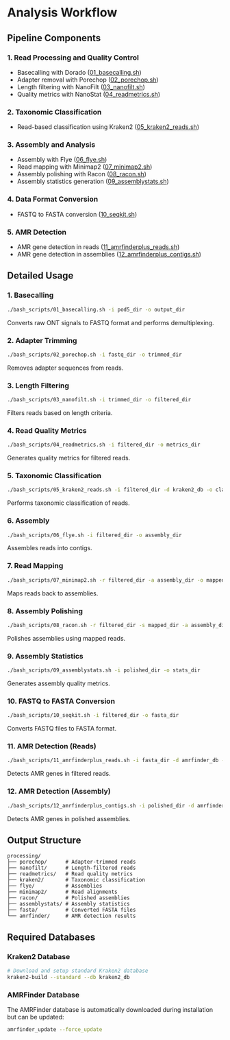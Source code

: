 # Analysis Workflow

## Pipeline Components

### 1. Read Processing and Quality Control
- Basecalling with Dorado ([01_basecalling.sh](bash_scripts/01_basecalling.sh))
- Adapter removal with Porechop ([02_porechop.sh](bash_scripts/02_porechop.sh))
- Length filtering with NanoFilt ([03_nanofilt.sh](bash_scripts/03_nanofilt.sh))
- Quality metrics with NanoStat ([04_readmetrics.sh](bash_scripts/04_readmetrics.sh))

### 2. Taxonomic Classification
- Read-based classification using Kraken2 ([05_kraken2_reads.sh](bash_scripts/05_kraken2_reads.sh))

### 3. Assembly and Analysis
- Assembly with Flye ([06_flye.sh](bash_scripts/06_flye.sh))
- Read mapping with Minimap2 ([07_minimap2.sh](bash_scripts/07_minimap2.sh))
- Assembly polishing with Racon ([08_racon.sh](bash_scripts/08_racon.sh))
- Assembly statistics generation ([09_assemblystats.sh](bash_scripts/09_assemblystats.sh))

### 4. Data Format Conversion
- FASTQ to FASTA conversion ([10_seqkit.sh](bash_scripts/10_seqkit.sh))

### 5. AMR Detection
- AMR gene detection in reads ([11_amrfinderplus_reads.sh](bash_scripts/11_amrfinderplus_reads.sh))
- AMR gene detection in assemblies ([12_amrfinderplus_contigs.sh](bash_scripts/12_amrfinderplus_contigs.sh))

## Detailed Usage

### 1. Basecalling
```bash
./bash_scripts/01_basecalling.sh -i pod5_dir -o output_dir
```
Converts raw ONT signals to FASTQ format and performs demultiplexing.

### 2. Adapter Trimming
```bash
./bash_scripts/02_porechop.sh -i fastq_dir -o trimmed_dir
```
Removes adapter sequences from reads.

### 3. Length Filtering
```bash
./bash_scripts/03_nanofilt.sh -i trimmed_dir -o filtered_dir
```
Filters reads based on length criteria.

### 4. Read Quality Metrics
```bash
./bash_scripts/04_readmetrics.sh -i filtered_dir -o metrics_dir
```
Generates quality metrics for filtered reads.

### 5. Taxonomic Classification
```bash
./bash_scripts/05_kraken2_reads.sh -i filtered_dir -d kraken2_db -o classified_dir
```
Performs taxonomic classification of reads.

### 6. Assembly
```bash
./bash_scripts/06_flye.sh -i filtered_dir -o assembly_dir
```
Assembles reads into contigs.

### 7. Read Mapping
```bash
./bash_scripts/07_minimap2.sh -r filtered_dir -a assembly_dir -o mapped_dir
```
Maps reads back to assemblies.

### 8. Assembly Polishing
```bash
./bash_scripts/08_racon.sh -r filtered_dir -s mapped_dir -a assembly_dir -o polished_dir
```
Polishes assemblies using mapped reads.

### 9. Assembly Statistics
```bash
./bash_scripts/09_assemblystats.sh -i polished_dir -o stats_dir
```
Generates assembly quality metrics.

### 10. FASTQ to FASTA Conversion
```bash
./bash_scripts/10_seqkit.sh -i filtered_dir -o fasta_dir
```
Converts FASTQ files to FASTA format.

### 11. AMR Detection (Reads)
```bash
./bash_scripts/11_amrfinderplus_reads.sh -i fasta_dir -d amrfinder_db -o amr_reads_dir
```
Detects AMR genes in filtered reads.

### 12. AMR Detection (Assembly)
```bash
./bash_scripts/12_amrfinderplus_contigs.sh -i polished_dir -d amrfinder_db -o amr_assembly_dir
```
Detects AMR genes in polished assemblies.

## Output Structure
```
processing/
├── porechop/      # Adapter-trimmed reads
├── nanofilt/      # Length-filtered reads
├── readmetrics/   # Read quality metrics
├── kraken2/       # Taxonomic classification
├── flye/          # Assemblies
├── minimap2/      # Read alignments
├── racon/         # Polished assemblies
├── assemblystats/ # Assembly statistics
├── fasta/         # Converted FASTA files
└── amrfinder/     # AMR detection results
```

## Required Databases

### Kraken2 Database
```bash
# Download and setup standard Kraken2 database
kraken2-build --standard --db kraken2_db
```

### AMRFinder Database
The AMRFinder database is automatically downloaded during installation but can be updated:
```bash
amrfinder_update --force_update
```
